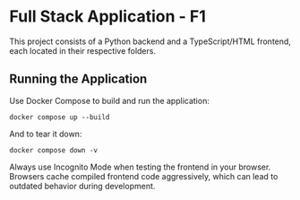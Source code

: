 # Full Stack Application - F1

This project consists of a Python backend and a TypeScript/HTML frontend, each located in their respective folders.

## Running the Application

Use Docker Compose to build and run the application:

```
docker compose up --build
```
And to tear it down:

```
docker compose down -v
```

Always use Incognito Mode when testing the frontend in your browser.
Browsers cache compiled frontend code aggressively, which can lead to outdated behavior during development.

